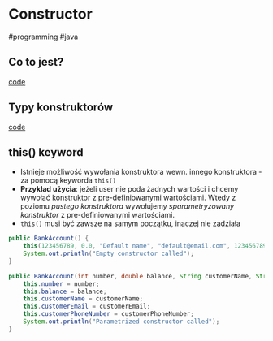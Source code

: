 # Constructor
#programming #java 

## Co to jest?
[code](https://github.com/bojan-wik/SeleniumWithJavaCourse/blob/master/src/Chapter31_CoreJava2/c_Constructors1.java)

## Typy konstruktorów
[code](https://github.com/bojan-wik/SeleniumWithJavaCourse/blob/master/src/Chapter31_CoreJava2/c_Constructors2.java)

## this() keyword
- Istnieje możliwość wywołania konstruktora wewn. innego konstruktora - za pomocą keyworda `this()`
- **Przykład użycia**: jeżeli user nie poda żadnych wartości i chcemy wywołać konstruktor z pre-definiowanymi wartościami. Wtedy z poziomu *pustego konstruktora* wywołujemy *sparametryzowany konstruktor* z pre-definiowanymi wartościami.
- `this()` musi być zawsze na samym początku, inaczej nie zadziała

```java
public BankAccount() {  
    this(123456789, 0.0, "Default name", "default@email.com", 123456789);  
    System.out.println("Empty constructor called");  
}  
  
public BankAccount(int number, double balance, String customerName, String customerEmail, int customerPhoneNumber) {    
    this.number = number;  
    this.balance = balance;  
    this.customerName = customerName;  
    this.customerEmail = customerEmail;  
    this.customerPhoneNumber = customerPhoneNumber;  
    System.out.println("Parametrized constructor called");
}
```